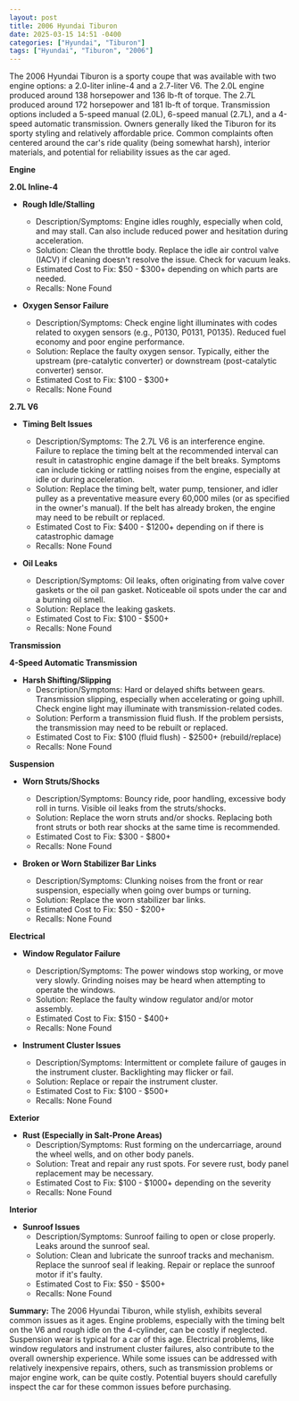 ```yaml
---
layout: post
title: 2006 Hyundai Tiburon
date: 2025-03-15 14:51 -0400
categories: ["Hyundai", "Tiburon"]
tags: ["Hyundai", "Tiburon", "2006"]
---
```

The 2006 Hyundai Tiburon is a sporty coupe that was available with two engine options: a 2.0-liter inline-4 and a 2.7-liter V6. The 2.0L engine produced around 138 horsepower and 136 lb-ft of torque. The 2.7L produced around 172 horsepower and 181 lb-ft of torque. Transmission options included a 5-speed manual (2.0L), 6-speed manual (2.7L), and a 4-speed automatic transmission. Owners generally liked the Tiburon for its sporty styling and relatively affordable price. Common complaints often centered around the car's ride quality (being somewhat harsh), interior materials, and potential for reliability issues as the car aged.

**Engine**

**2.0L Inline-4**
* **Rough Idle/Stalling**
    * Description/Symptoms: Engine idles roughly, especially when cold, and may stall. Can also include reduced power and hesitation during acceleration.
    * Solution: Clean the throttle body. Replace the idle air control valve (IACV) if cleaning doesn't resolve the issue. Check for vacuum leaks.
    * Estimated Cost to Fix: $50 - $300+ depending on which parts are needed.
    * Recalls: None Found

* **Oxygen Sensor Failure**
    * Description/Symptoms: Check engine light illuminates with codes related to oxygen sensors (e.g., P0130, P0131, P0135). Reduced fuel economy and poor engine performance.
    * Solution: Replace the faulty oxygen sensor. Typically, either the upstream (pre-catalytic converter) or downstream (post-catalytic converter) sensor.
    * Estimated Cost to Fix: $100 - $300+
    * Recalls: None Found

**2.7L V6**
* **Timing Belt Issues**
    * Description/Symptoms: The 2.7L V6 is an interference engine. Failure to replace the timing belt at the recommended interval can result in catastrophic engine damage if the belt breaks. Symptoms can include ticking or rattling noises from the engine, especially at idle or during acceleration.
    * Solution: Replace the timing belt, water pump, tensioner, and idler pulley as a preventative measure every 60,000 miles (or as specified in the owner's manual). If the belt has already broken, the engine may need to be rebuilt or replaced.
    * Estimated Cost to Fix: $400 - $1200+ depending on if there is catastrophic damage
    * Recalls: None Found

* **Oil Leaks**
    * Description/Symptoms: Oil leaks, often originating from valve cover gaskets or the oil pan gasket. Noticeable oil spots under the car and a burning oil smell.
    * Solution: Replace the leaking gaskets.
    * Estimated Cost to Fix: $100 - $500+
    * Recalls: None Found

**Transmission**

**4-Speed Automatic Transmission**
* **Harsh Shifting/Slipping**
    * Description/Symptoms: Hard or delayed shifts between gears. Transmission slipping, especially when accelerating or going uphill. Check engine light may illuminate with transmission-related codes.
    * Solution: Perform a transmission fluid flush. If the problem persists, the transmission may need to be rebuilt or replaced.
    * Estimated Cost to Fix: $100 (fluid flush) - $2500+ (rebuild/replace)
    * Recalls: None Found

**Suspension**

* **Worn Struts/Shocks**
    * Description/Symptoms: Bouncy ride, poor handling, excessive body roll in turns. Visible oil leaks from the struts/shocks.
    * Solution: Replace the worn struts and/or shocks. Replacing both front struts or both rear shocks at the same time is recommended.
    * Estimated Cost to Fix: $300 - $800+
    * Recalls: None Found

* **Broken or Worn Stabilizer Bar Links**
    * Description/Symptoms: Clunking noises from the front or rear suspension, especially when going over bumps or turning.
    * Solution: Replace the worn stabilizer bar links.
    * Estimated Cost to Fix: $50 - $200+
    * Recalls: None Found

**Electrical**

* **Window Regulator Failure**
    * Description/Symptoms: The power windows stop working, or move very slowly. Grinding noises may be heard when attempting to operate the windows.
    * Solution: Replace the faulty window regulator and/or motor assembly.
    * Estimated Cost to Fix: $150 - $400+
    * Recalls: None Found

* **Instrument Cluster Issues**
    * Description/Symptoms: Intermittent or complete failure of gauges in the instrument cluster. Backlighting may flicker or fail.
    * Solution: Replace or repair the instrument cluster.
    * Estimated Cost to Fix: $100 - $500+
    * Recalls: None Found

**Exterior**

* **Rust (Especially in Salt-Prone Areas)**
    * Description/Symptoms: Rust forming on the undercarriage, around the wheel wells, and on other body panels.
    * Solution: Treat and repair any rust spots. For severe rust, body panel replacement may be necessary.
    * Estimated Cost to Fix: $100 - $1000+ depending on the severity
    * Recalls: None Found

**Interior**

* **Sunroof Issues**
    * Description/Symptoms: Sunroof failing to open or close properly. Leaks around the sunroof seal.
    * Solution: Clean and lubricate the sunroof tracks and mechanism. Replace the sunroof seal if leaking. Repair or replace the sunroof motor if it's faulty.
    * Estimated Cost to Fix: $50 - $500+
    * Recalls: None Found

**Summary:** The 2006 Hyundai Tiburon, while stylish, exhibits several common issues as it ages. Engine problems, especially with the timing belt on the V6 and rough idle on the 4-cylinder, can be costly if neglected. Suspension wear is typical for a car of this age. Electrical problems, like window regulators and instrument cluster failures, also contribute to the overall ownership experience. While some issues can be addressed with relatively inexpensive repairs, others, such as transmission problems or major engine work, can be quite costly. Potential buyers should carefully inspect the car for these common issues before purchasing.

